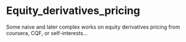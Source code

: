 # Equity_derivatives_pricing
Some naive and later complex works on equity derivatives pricing from coursera, CQF, or self-interests...

